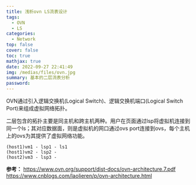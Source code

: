```yaml
---
title: 浅析ovn LS流表设计
tags:
  - OVN
  - LS
categories:
  - Network
top: false
cover: false
toc: true
mathjax: true
date: 2022-09-27 22:41:49
img: /medias/files/ovn.jpg
summary: 基本的二层流表分析
password:
---
```


OVN通过引入逻辑交换机(Logical Switch)、逻辑交换机端口(Logical Switch Port)来组成虚拟网络拓扑。

二层包含的拓扑主要是同主机和跨主机两种。用户在页面通过lsp将虚拟机连接到同一个ls；其对应数据面，则是虚拟机的网口通过ovs port连接到ovs，每个主机上的ovs为其提供了虚拟网络功能。
```
(host1)vm1 - lsp1 - ls1
(host1)vm2 - lsp2 -
(host2)vm3 - lsp3 -
```




**参考：**
https://www.ovn.org/support/dist-docs/ovn-architecture.7.pdf
https://www.cnblogs.com/laolieren/p/ovn-architecture.html